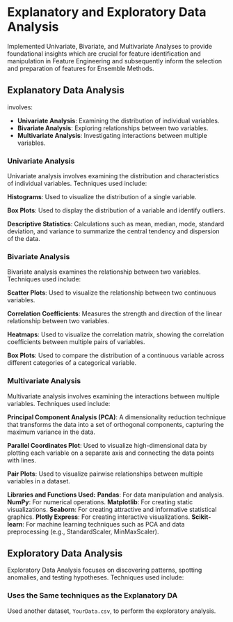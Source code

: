 # Explanatory and Exploratory Data Analysis

Implemented Univariate, Bivariate, and Multivariate Analyses to provide foundational insights
which are crucial for feature identification and manipulation in Feature Engineering and subsequently
inform the selection and preparation of features for Ensemble Methods.

## Explanatory Data Analysis

involves:

- **Univariate Analysis**: Examining the distribution of individual variables.
- **Bivariate Analysis**: Exploring relationships between two variables.
- **Multivariate Analysis**: Investigating interactions between multiple variables.

### Univariate Analysis

Univariate analysis involves examining the distribution and characteristics of individual variables. Techniques used include:

**Histograms**: Used to visualize the distribution of a single variable.

**Box Plots**: Used to display the distribution of a variable and identify outliers.

**Descriptive Statistics**: Calculations such as mean, median, mode, standard deviation, and variance to summarize the central tendency and dispersion of the data.

### Bivariate Analysis

Bivariate analysis examines the relationship between two variables. Techniques used include:

**Scatter Plots**: Used to visualize the relationship between two continuous variables.

**Correlation Coefficients**: Measures the strength and direction of the linear relationship between two variables.

**Heatmaps**: Used to visualize the correlation matrix, showing the correlation coefficients between multiple pairs of variables.

**Box Plots**: Used to compare the distribution of a continuous variable across different categories of a categorical variable.

### Multivariate Analysis

Multivariate analysis involves examining the interactions between multiple variables. Techniques used include:

**Principal Component Analysis (PCA)**: A dimensionality reduction technique that transforms the data into a set of orthogonal components, capturing the maximum variance in the data.

**Parallel Coordinates Plot**: Used to visualize high-dimensional data by plotting each variable on a separate axis and connecting the data points with lines.

**Pair Plots**: Used to visualize pairwise relationships between multiple variables in a dataset.

**Libraries and Functions Used:**
**Pandas**: For data manipulation and analysis.
**NumPy**: For numerical operations.
**Matplotlib**: For creating static visualizations.
**Seaborn**: For creating attractive and informative statistical graphics.
**Plotly Express**: For creating interactive visualizations.
**Scikit-learn**: For machine learning techniques such as PCA and data preprocessing (e.g., StandardScaler, MinMaxScaler).

## Exploratory Data Analysis

Exploratory Data Analysis focuses on discovering patterns, spotting anomalies, and testing hypotheses. Techniques used include:

### Uses the Same techniques as the Explanatory DA

Used another dataset, `YourData.csv`, to perform the exploratory analysis.
